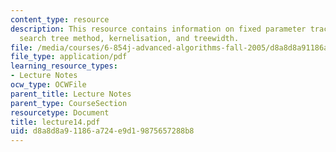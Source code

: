 ```yaml
---
content_type: resource
description: This resource contains information on fixed parameter tractability, bounded
  search tree method, kernelisation, and treewidth.
file: /media/courses/6-854j-advanced-algorithms-fall-2005/d8a8d8a91186a724e9d19875657288b8_lecture14.pdf
file_type: application/pdf
learning_resource_types:
- Lecture Notes
ocw_type: OCWFile
parent_title: Lecture Notes
parent_type: CourseSection
resourcetype: Document
title: lecture14.pdf
uid: d8a8d8a9-1186-a724-e9d1-9875657288b8
---
```

